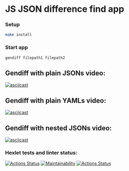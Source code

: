 # JS JSON difference find app

### Setup
```bash
make install
```
### Start app
```bash
gendiff filepath1 filepath2
```

## Gendiff with plain JSONs video:
[![asciicast](https://asciinema.org/a/3WxbhnMjGoN4MWWjItgTL2rY3.svg)](https://asciinema.org/a/3WxbhnMjGoN4MWWjItgTL2rY3)

## Gendiff with plain YAMLs video:
[![asciicast](https://asciinema.org/a/Y8vxXUWDmr09cxePsDsQcKLrT.svg)](https://asciinema.org/a/Y8vxXUWDmr09cxePsDsQcKLrT)

## Gendiff with nested JSONs video:
[![asciicast](https://asciinema.org/a/692724.svg)](https://asciinema.org/a/692724)

### Hexlet tests and linter status:
[![Actions Status](https://github.com/Mike8888888/frontend-project-46/actions/workflows/hexlet-check.yml/badge.svg)](https://github.com/Mike8888888/frontend-project-46/actions)
[![Maintainability](https://api.codeclimate.com/v1/badges/096c01bbe299bdfcec8e/maintainability)](https://codeclimate.com/github/Mike8888888/frontend-project-46/maintainability)
[![Actions Status](https://github.com/Mike8888888/frontend-project-46/actions/workflows/github-check.yml/badge.svg)](https://github.com/Mike8888888/frontend-project-46/actions)
